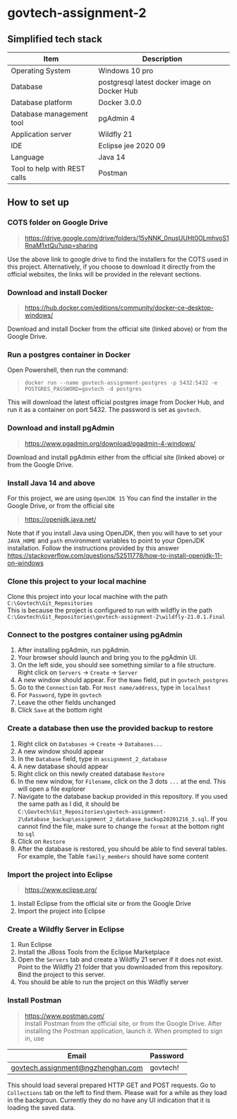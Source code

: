 # govtech-assignment-2
 
## Simplified tech stack  
Item | Description
------------ | -------------
Operating System | Windows 10 pro
Database| postgresql latest docker image on Docker Hub
Database platform| Docker 3.0.0
Database management tool| pgAdmin 4
Application server| Wildfly 21
IDE | Eclipse jee 2020 09
Language | Java 14
Tool to help with REST calls | Postman



## How to set up
  
### COTS folder on Google Drive
>https://drive.google.com/drive/folders/15yNNK_0nusUUHt0OLmhvoS1RnaM1xtQu?usp=sharing

Use the above link to google drive to find the installers for the COTS used in this project. Alternatively, if you choose to download it directly from the official websites, the links will be provided in the relevant sections.
  
### Download and install Docker
>https://hub.docker.com/editions/community/docker-ce-desktop-windows/

Download and install Docker from the official site (linked above) or from the Google Drive.
  
### Run a postgres container in Docker
Open Powershell, then run the command:

>`docker run --name govtech-assignment-postgres -p 5432:5432 -e POSTGRES_PASSWORD=govtech -d postgres`

This will download the latest official postgres image from Docker Hub, and run it as a container on port 5432. The password is set as `govtech`.
  
### Download and install pgAdmin
>https://www.pgadmin.org/download/pgadmin-4-windows/

Download and install pgAdmin either from the official site (linked above) or from the Google Drive.
  
### Install Java 14 and above
For this project, we are using `OpenJDK 15`
You can find the installer in the Google Drive, or from the official site 
>https://openjdk.java.net/  
  
Note that if you install Java using OpenJDK, then you will have to set your `JAVA_HOME` and `path` environment variables to point to your OpenJDK installation. Follow the instructions provided by this answer https://stackoverflow.com/questions/52511778/how-to-install-openjdk-11-on-windows
  
### Clone this project to your local machine
Clone this project into your local machine with the path `C:\Govtech\Git_Repositories`  
This is because the project is configured to run with wildfly in the path `C:\Govtech\Git_Repositories\govtech-assignment-2\wildfly-21.0.1.Final`  
  
### Connect to the postgres container using pgAdmin
1. After installing pgAdmin, run pgAdmin.  
2. Your browser should launch and bring you to the pgAdmin UI.  
3. On the left side, you should see something similar to a file structure. Right click on `Servers` -> `Create` -> `Server`  
4. A new window should appear. For the `Name` field, put in `govtech_postgres`  
5. Go to the `Connection` tab. For `Host name/address`, type in `localhost`  
6. For `Password`, type in `govtech`  
7. Leave the other fields unchanged  
8. Click `Save` at the bottom right  
  
### Create a database then use the provided backup to restore 
1. Right click on `Databases` -> `Create` -> `Databases...`  
2. A new window should appear  
3. In the `Database` field, type in `assignment_2_database`  
4. A new database should appear  
5. Right click on this newly created database `Restore`  
6. In the new window, for `Filename`, click on the 3 dots `...` at the end. This will open a file explorer  
7. Navigate to the database backup provided in this repository. If you used the same path as I did, it should be `C:\Govtech\Git_Repositories\govtech-assignment-2\database_backup\assignment_2_database_backup20201216_3.sql`. If you cannot find the file, make sure to change the `format` at the bottom right to `sql`  
8. Click on `Restore`  
9. After the database is restored, you should be able to find several tables. For example, the Table `family_members` should have some content  

### Import the project into Eclipse  
> https://www.eclipse.org/
1. Install Eclipse from the official site or from the Google Drive
2. Import the project into Eclipse  
  
  
### Create a Wildfly Server in Eclipse
1. Run Eclipse
2. Install the JBoss Tools from the Eclipse Marketplace 
3. Open the `Servers` tab and create a Wildfly 21 server if it does not exist. Point to the Wildfly 21 folder that you downloaded from this repository. Bind the project to this server. 
4. You should be able to run the project on this Wildfly server


### Install Postman
> https://www.postman.com/  
Install Postman from the official site, or from the Google Drive. After installing the Postman application, launch it. When prompted to sign in, use 

Email | Password
------------ | -------------
govtech.assignment@ngzhenghan.com | govtech!

This should load several prepared HTTP GET and POST requests. Go to `Collections` tab on the left to find them. Please wait for a while as they load in the backgroun. Currently they do no have any UI indication that it is loading the saved data.  
